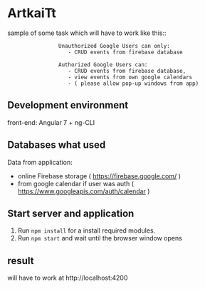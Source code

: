 # ArtkaiTt

sample of some task which will have to work like this::
  
                    Unauthorized Google Users can only: 
                       - CRUD events from firebase database
                      
                    Authorized Google Users can: 
                       - CRUD events from firebase database, 
                       - view events from own google calendars
                       - ( please allow pop-up windows from app)
## Development environment
front-end: Angular 7 + ng-CLI
## Databases what used
Data from application: 
- online Firebase storage ( https://firebase.google.com/ )
- from google calendar if user was auth ( https://www.googleapis.com/auth/calendar )
## Start server and application
1. Run `npm install` for a install required modules.
2. Run `npm start` and wait until the browser window opens
## result 
will have to work at http://localhost:4200    
